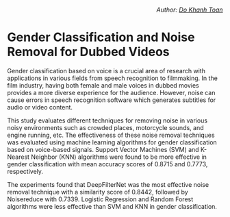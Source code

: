 <h6 align="right">Author: <a href="https://github.com/toandokhanh">Do Khanh Toan<a/> </h6>
  
# Gender Classification and Noise Removal for Dubbed Videos

Gender classification based on voice is a crucial area of research with applications in various fields from speech recognition to filmmaking. In the film industry, having both female and male voices in dubbed movies provides a more diverse experience for the audience. However, noise can cause errors in speech recognition software which generates subtitles for audio or video content.

This study evaluates different techniques for removing noise in various noisy environments such as crowded places, motorcycle sounds, and engine running, etc. The effectiveness of these noise removal techniques was evaluated using machine learning algorithms for gender classification based on voice-based signals. Support Vector Machines (SVM) and K-Nearest Neighbor (KNN) algorithms were found to be more effective in gender classification with mean accuracy scores of 0.8715 and 0.7773, respectively.

The experiments found that DeepFilterNet was the most effective noise removal technique with a similarity score of 0.8442, followed by Noisereduce with 0.7339. Logistic Regression and Random Forest algorithms were less effective than SVM and KNN in gender classification.
